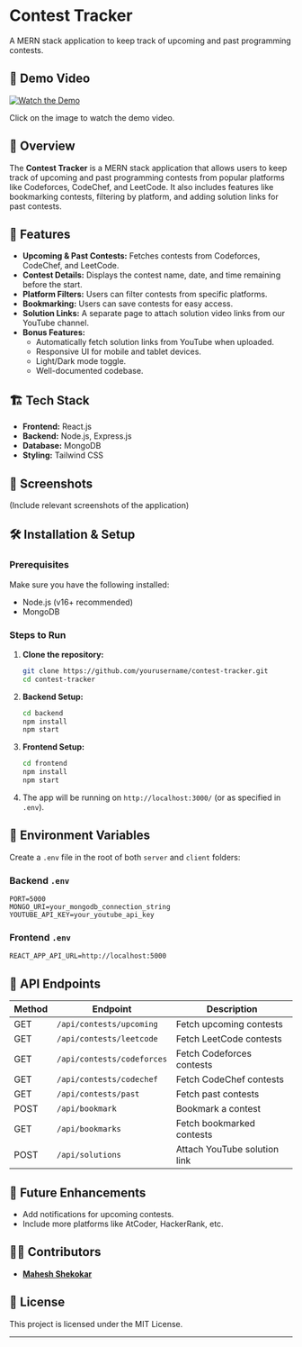 # Contest Tracker
A MERN stack application to keep track of upcoming and past programming contests.

## 🎥 Demo Video  
[![Watch the Demo](https://img.youtube.com/vi/E4B-m1-_ELM/0.jpg)](https://www.youtube.com/watch?v=E4B-m1-_ELM)  

Click on the image to watch the demo video.



## 🚀 Overview
The **Contest Tracker** is a MERN stack application that allows users to keep track of upcoming and past programming contests from popular platforms like Codeforces, CodeChef, and LeetCode. It also includes features like bookmarking contests, filtering by platform, and adding solution links for past contests.

## 🌟 Features
- **Upcoming & Past Contests:** Fetches contests from Codeforces, CodeChef, and LeetCode.
- **Contest Details:** Displays the contest name, date, and time remaining before the start.
- **Platform Filters:** Users can filter contests from specific platforms.
- **Bookmarking:** Users can save contests for easy access.
- **Solution Links:** A separate page to attach solution video links from our YouTube channel.
- **Bonus Features:**
  - Automatically fetch solution links from YouTube when uploaded.
  - Responsive UI for mobile and tablet devices.
  - Light/Dark mode toggle.
  - Well-documented codebase.

## 🏗️ Tech Stack
- **Frontend:** React.js
- **Backend:** Node.js, Express.js
- **Database:** MongoDB
- **Styling:** Tailwind CSS 

## 📸 Screenshots
(Include relevant screenshots of the application)

## 🛠️ Installation & Setup

### Prerequisites
Make sure you have the following installed:
- Node.js (v16+ recommended)
- MongoDB

### Steps to Run
1. **Clone the repository:**
   ```sh
   git clone https://github.com/yourusername/contest-tracker.git
   cd contest-tracker
   ```
2. **Backend Setup:**
   ```sh
   cd backend
   npm install
   npm start
   ```
3. **Frontend Setup:**
   ```sh
   cd frontend
   npm install
   npm start
   ```
4. The app will be running on `http://localhost:3000/` (or as specified in `.env`).

## 🔧 Environment Variables
Create a `.env` file in the root of both `server` and `client` folders:

### Backend `.env`
```env
PORT=5000
MONGO_URI=your_mongodb_connection_string
YOUTUBE_API_KEY=your_youtube_api_key
```

### Frontend `.env`
```env
REACT_APP_API_URL=http://localhost:5000
```

## 📌 API Endpoints
| Method | Endpoint | Description |
|--------|-------------|-------------|
| GET | `/api/contests/upcoming` | Fetch upcoming contests |
| GET | `/api/contests/leetcode` | Fetch LeetCode contests |
| GET | `/api/contests/codeforces` | Fetch Codeforces contests |
| GET | `/api/contests/codechef` | Fetch CodeChef contests |
| GET | `/api/contests/past` | Fetch past contests |
| POST | `/api/bookmark` | Bookmark a contest |
| GET | `/api/bookmarks` | Fetch bookmarked contests |
| POST | `/api/solutions` | Attach YouTube solution link |

## 🎯 Future Enhancements
- Add notifications for upcoming contests.
- Include more platforms like AtCoder, HackerRank, etc.



## 👨‍💻 Contributors
- **[Mahesh Shekokar](https://github.com/shekokarmahesh)**

## 📜 License
This project is licensed under the MIT License.

---



